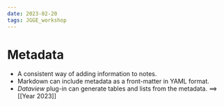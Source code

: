 ```yaml
---
date: 2023-02-20
tags: JGGE_workshop
---
```


# Metadata

- A consistent way of adding information to notes.
- Markdown can include metadata as a front-matter in YAML format.
- *Dataview* plug-in can generate tables and lists from the metadata. ==> [[Year 2023]]
